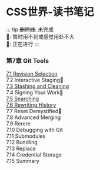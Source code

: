 # CSS世界-读书笔记

::: tip
~~删除线~~: 未完成  
:dash:: 暂时用不到或感觉用处不大  
:pencil:: 正在进行
:::

### 第7章 Git Tools
[7.1 Revision Selection](./7.1%20Revision%20Selection.html)  
7.2 Interactive Staging:dash:  
[7.3 Stashing and Cleaning](./7.3%20Stashing%20and%20Cleaning.html)  
7.4 Signing Your Work:dash:   
[7.5 Searching](./7.5%20搜索.html)  
[7.6 Rewriting History](./7.6%20重写历史.html)  
7.7 Reset Demystified:pencil:  
7.8 Advanced Merging  
7.9 Rerere  
7.10 Debugging with Git  
7.11 Submodules  
7.12 Bundling  
7.13 Replace  
7.14 Credential Storage  
7.15 Summary  
